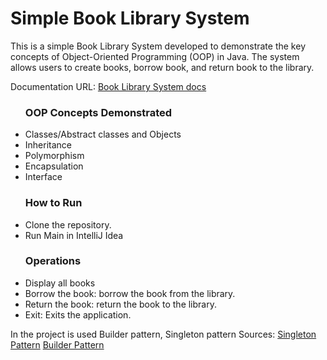<h1>Simple Book Library System</h1>
<p>This is a simple Book Library System developed to demonstrate the key concepts of Object-Oriented Programming (OOP) in Java. The system allows users to create books, borrow book, and return book to the library.</p>

<p>Documentation URL: <a href="https://sterbye.github.io/Book-Library-System/">Book Library System docs</a></p>

<ul><h3>OOP Concepts Demonstrated</h3>
<li>Classes/Abstract classes and Objects</li>
<li>Inheritance</li>
<li>Polymorphism</li>
<li>Encapsulation</li>
<li>Interface</li>  
<h3>How to Run</h3>
<li>Clone the repository.</li>
<li>Run Main in IntelliJ Idea</li>
<h3>Operations</h3>
<li>Display all books</li>
<li>Borrow the book: borrow the book from the library.</li>
<li>Return the book: return the book to the library.</li>
<li>Exit: Exits the application.</li>
</ul>

<p>In the project is used Builder pattern, Singleton pattern
  Sources: <a href="https://www.geeksforgeeks.org/singleton-class-java/">Singleton Pattern</a>
           <a href="https://www.geeksforgeeks.org/builder-pattern-in-java/">Builder Pattern</a>
</p>
